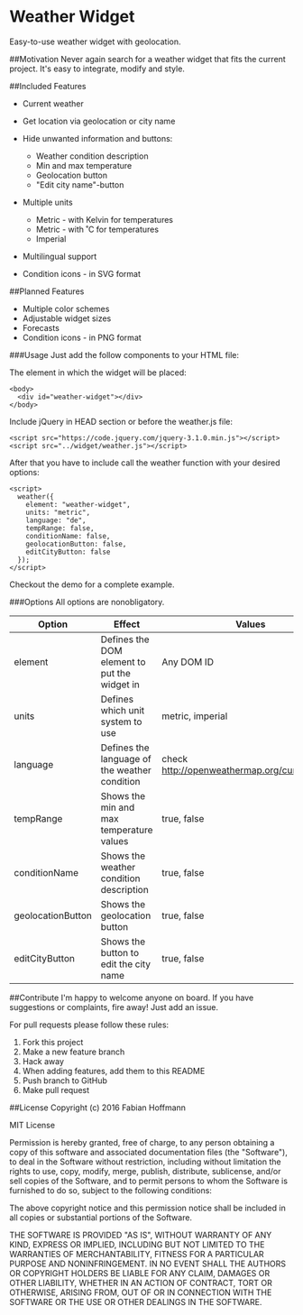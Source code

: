 # Weather Widget
Easy-to-use weather widget with geolocation.

##Motivation
Never again search for a weather widget that fits the current project.
It's easy to integrate, modify and style.

##Included Features
* Current weather
* Get location via geolocation or city name
* Hide unwanted information and buttons:
   * Weather condition description
   * Min and max temperature
   * Geolocation button
   * "Edit city name"-button

* Multiple units
   * Metric - with Kelvin for temperatures
   * Metric - with ˚C for temperatures
   * Imperial
* Multilingual support
* Condition icons - in SVG format

##Planned Features
  * Multiple color schemes
  * Adjustable widget sizes
  * Forecasts
  * Condition icons - in PNG format

###Usage
Just add the follow components to your HTML file:

The element in which the widget will be placed:

    <body>
      <div id="weather-widget"></div>
    </body>

Include jQuery in HEAD section or before the weather.js file:

    <script src="https://code.jquery.com/jquery-3.1.0.min.js"></script>
    <script src="../widget/weather.js"></script>

After that you have to include call the weather function with your desired options:

    <script>
      weather({
        element: "weather-widget",
        units: "metric",
        language: "de",
        tempRange: false,
        conditionName: false,
        geolocationButton: false,
        editCityButton: false
      });
    </script>

Checkout the demo for a complete example.

###Options
All options are nonobligatory.

| Option            | Effect                                        | Values                                        | Default                       |
|-------------------|-----------------------------------------------|-----------------------------------------------|-------------------------------|
| element           | Defines the DOM element to put the widget in  | Any DOM ID                                    | weather-widget                |
| units             | Defines which unit system to use              | metric, imperial                              | standard (metric with Kelvin) |
| language          | Defines the language of the weather condition | check http://openweathermap.org/current#multi | en (English)                  |
| tempRange         | Shows the min and max temperature values      | true, false                                   | true                          |
| conditionName     | Shows the weather condition description       | true, false                                   | true                          |
| geolocationButton | Shows the geolocation button                  | true, false                                   | true                          |
| editCityButton    | Shows the button to edit the city name        | true, false                                   | true                          |


##Contribute
I'm happy to welcome anyone on board. If you have suggestions or complaints, fire away! Just add an issue.

For pull requests please follow these rules:
 1. Fork this project
 2. Make a new feature branch
 3. Hack away
 4. When adding features, add them to this README
 5. Push branch to GitHub
 6. Make pull request

##License
Copyright (c) 2016 Fabian Hoffmann

MIT License

Permission is hereby granted, free of charge, to any person obtaining a copy of this software and associated documentation files (the "Software"), to deal in the Software without restriction, including without limitation the rights to use, copy, modify, merge, publish, distribute, sublicense, and/or sell copies of the Software, and to permit persons to whom the Software is furnished to do so, subject to the following conditions:

The above copyright notice and this permission notice shall be included in all copies or substantial portions of the Software.

THE SOFTWARE IS PROVIDED "AS IS", WITHOUT WARRANTY OF ANY KIND, EXPRESS OR IMPLIED, INCLUDING BUT NOT LIMITED TO THE WARRANTIES OF MERCHANTABILITY, FITNESS FOR A PARTICULAR PURPOSE AND NONINFRINGEMENT. IN NO EVENT SHALL THE AUTHORS OR COPYRIGHT HOLDERS BE LIABLE FOR ANY CLAIM, DAMAGES OR OTHER LIABILITY, WHETHER IN AN ACTION OF CONTRACT, TORT OR OTHERWISE, ARISING FROM, OUT OF OR IN CONNECTION WITH THE SOFTWARE OR THE USE OR OTHER DEALINGS IN THE SOFTWARE.

